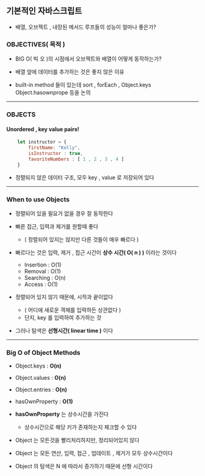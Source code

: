 ## 기본적인 자바스크립트

- 배열, 오브젝트 , 내장된 메서드 루프들의 성능이 얼마나 좋은가?


### OBJECTIVES( 목적 )

- BIG O( 빅 오 )의 시점에서 오브젝트와 배열이 어떻게 동작하는가?


- 배열 앞에 데이터를 추가하는 것은 좋지 않은 이유


- built-in method 들이 있는데 sort , forEach , Object.keys Object.hasownprope 등을 논의

---

### OBJECTS
#### Unordered , key value pairs!

````javascript
    let instructor = {
        firstName: "Kelly",
        isInstructor : true,
        favoriteNumbers : [ 1 , 2 , 3 , 4 ]
    }
````

- 정렬되지 않은 데이터 구조, 모두 key , value 로 저장되어 있다

---

### When to use Objects

- 정렬되어 있을 필요가 없을 경우 잘 동작한다


- 빠른 접근, 입력과 제거를 원할때 좋다
  - ( 정렬되어 있지는 않지만 다른 것들이 매우 빠르다 )
  

- 빠르다는 것은 입력, 제거 , 접근 시간이 **상수 시간( O( n ) )** 이라는 것이다
  - Insertion : O(1)
  - Removal   : O(1)
  - Searching : O(n)
  - Access    : O(1)


- 정렬되어 있지 않기 때문에, 시작과 끝이없다
  - ( 어디에 새로운 객체를 입력하든 상관없다 )
  - 단지, key 를 입력하여 추가하는 것


- 그러나 탐색은 **선형시간( linear time )** 이다

---

### Big O of Object Methods

- Object.keys : **O(n)**
- Object.values : **O(n)**
- Object.entries : **O(n)**
- hasOwnProperty : **O(1)**


- **hasOwnProperty** 는 상수시간을 가진다
  - 상수시간으로 해당 키가 존재하는지 체크할 수 있다


- Object 는 모든것을 빨리처리하지만, 정리되어있지 않다


- Object 는 모든 연산, 입력, 접근 , 업데이트 , 제거가 모두 상수시간이다


- Object 의 탐색은 N 에 따라서 증가하기 때문에 선형 시간이다